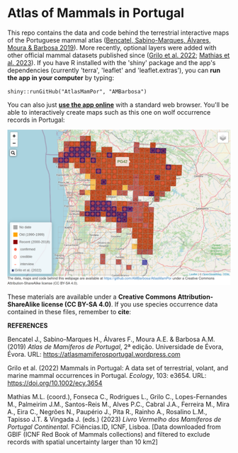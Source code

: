 # Atlas of Mammals in Portugal

This repo contains the data and code behind the terrestrial interactive maps of the Portuguese mammal atlas ([Bencatel, Sabino-Marques, Álvares, Moura & Barbosa 2019](https://atlasmamiferosportugal.wordpress.com)). More recently, optional layers were added with other official mammal datasets published since ([Grilo et al. 2022]( https://doi.org/10.1002/ecy.3654); [Mathias et al. 2023](https://livrovermelhodosmamiferos.pt/)). If you have R installed with the 'shiny' package and the app's dependencies (currently 'terra', 'leaflet' and 'leaflet.extras'), you can **run the app in your computer** by typing:

```{r, eval=FALSE}
shiny::runGitHub("AtlasMamPor", "AMBarbosa")
```

You can also just [**use the app online**](https://ambiogeo.shinyapps.io/atlasmampor/) with a standard web browser. You'll be able to interactively create maps such as this one on wolf occurrence records in Portugal:

[<img src="imagens/example.png" width="600px">](https://ambiogeo.shinyapps.io/atlasmampor)

These materials are available under a **Creative Commons Attribution-ShareAlike license (CC BY-SA 4.0)**. If you use species occurrence data contained in these files, remember to **cite**:

**REFERENCES**

Bencatel J., Sabino-Marques H., Álvares F., Moura A.E. & Barbosa A.M. (2019) *Atlas de Mamíferos de Portugal*, 2ª edição. Universidade de Évora, Évora. URL: https://atlasmamiferosportugal.wordpress.com

Grilo et al. (2022) Mammals in Portugal: A data set of terrestrial, volant, and marine mammal occurrences in Portugal. *Ecology*, 103: e3654. URL: https://doi.org/10.1002/ecy.3654

Mathias M.L. (coord.), Fonseca C., Rodrigues L., Grilo C., Lopes-Fernandes M., Palmeirim J.M., Santos-Reis M., Alves P.C., Cabral J.A., Ferreira M., Mira A., Eira C., Negrões N., Paupério J., Pita R., Rainho A., Rosalino L.M., Tapisso J.T. & Vingada J. (eds.) (2023) *Livro Vermelho dos Mamíferos de Portugal Continental*. FCiências.ID, ICNF, Lisboa. [Data downloaded from GBIF (ICNF Red Book of Mammals collections) and filtered to exclude records with spatial uncertainty larger than 10 km2]
